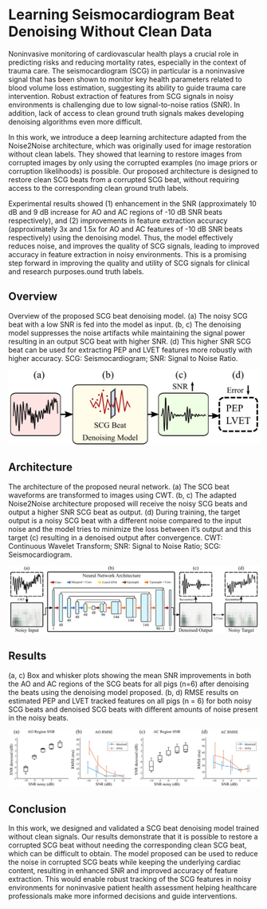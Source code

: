 # Learning Seismocardiogram Beat Denoising Without Clean Data

Noninvasive monitoring of cardiovascular health plays a crucial role in predicting risks and reducing mortality rates, especially in the context of trauma care. The seismocardiogram (SCG) in particular is a noninvasive signal that has been shown to monitor key health parameters related to blood volume loss estimation, suggesting its ability to guide trauma care intervention. Robust extraction of features from SCG signals in noisy environments is challenging due to low signal-to-noise ratios (SNR). In addition, lack of access to clean ground truth signals makes developing denoising algorithms even more difficult.

In this work, we introduce a deep learning architecture adapted from the Noise2Noise architecture, which was originally used for image restoration without clean labels. They showed that learning to restore images from corrupted images by only using the corrupted examples (no image priors or corruption likelihoods) is possible. Our proposed architecture is designed to restore clean SCG beats from a corrupted SCG beat, without requiring access to the corresponding clean ground truth labels. 

Experimental results showed (1) enhancement in the SNR (approximately 10 dB and 9 dB increase for AO and AC regions of -10 dB SNR beats respectively), and (2) improvements in feature extraction accuracy (approximately 3x and 1.5x for AO and AC features of -10 dB SNR beats respectively) using the denoising model. Thus, the model effectively reduces noise, and improves the quality of SCG signals, leading to improved accuracy in feature extraction in noisy environments. This is a promising step forward in improving the quality and utility of SCG signals for clinical and research purposes.ound truth labels. 

## Overview
Overview of the proposed SCG beat denoising model. (a) The noisy SCG beat with a low SNR is fed into the model as input. (b, c) The denoising model suppresses the noise artifacts while maintaining the signal power resulting in an output SCG beat with higher SNR. (d) This higher SNR SCG beat can be used for extracting PEP and LVET features more robustly with higher accuracy. SCG: Seismocardiogram; SNR: Signal to Noise Ratio.

<p align="center">
<img src="https://github.com/mohnikbakht/Noise2Noise_SCG_Beats_Demo/blob/main/figures/figure1.png" alt="overview figure" width="600"/>
</p>

## Architecture 

The architecture of the proposed neural network. (a) The SCG beat waveforms are transformed to images using CWT. (b, c) The adapted Noise2Noise architecture proposed will receive the noisy SCG beats and output a higher SNR SCG beat as output. (d) During training, the target output is a noisy SCG beat with a different noise compared to the input noise and the model tries to minimize the loss between it’s output and this target (c) resulting in a denoised output after convergence. CWT: Continuous Wavelet Transform; SNR: Signal to Noise Ratio; SCG: Seismocardiogram.

<p align="center">
<img src="https://github.com/mohnikbakht/Noise2Noise_SCG_Beats_Demo/blob/main/figures/figure2.png" alt="Architecture figure" width="600"/>
</p>

## Results

(a, c) Box and whisker plots showing the mean SNR improvements in both the AO and AC regions of the SCG beats for all pigs (n=6) after denoising the beats using the denoising model proposed. (b, d) RMSE results on estimated PEP and LVET tracked features on all pigs (n = 6) for both noisy SCG beats and denoised SCG beats with different amounts of noise present in the noisy beats.

<p align="center">
<img src="https://github.com/mohnikbakht/Noise2Noise_SCG_Beats_Demo/blob/main/figures/figure3.png" alt="results figure" width="600"/>
</p>

 ## Conclusion

 In this work, we designed and validated a SCG beat denoising model trained without clean signals. Our results demonstrate that it is possible to restore a corrupted SCG beat without needing the corresponding clean SCG beat, which can be difficult to obtain. The model proposed can be used to reduce the noise in corrupted SCG beats while keeping the underlying cardiac content, resulting in enhanced SNR and improved accuracy of feature extraction. This would enable robust tracking of the SCG features in noisy environments for noninvasive patient health assessment helping healthcare professionals make more informed decisions and guide interventions.
